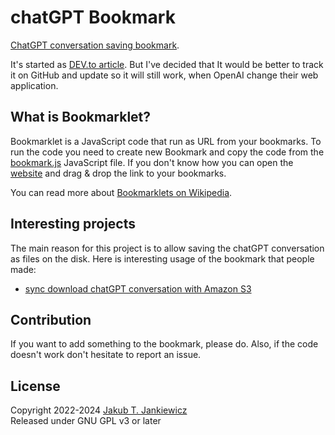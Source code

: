 # chatGPT Bookmark
[ChatGPT conversation saving bookmark](https://github.com/jcubic/chat-gpt).

It's started as [DEV.to article](https://dev.to/jcubic/save-chatgpt-as-html-file-dhh).
But I've decided that It would be better to track it on GitHub and update so it will still work,
when OpenAI change their web application.

## What is Bookmarklet?
Bookmarklet is a JavaScript code that run as URL from your bookmarks. To run the code you need to
create new Bookmark and copy the code from the
[bookmark.js](https://github.com/jcubic/chat-gpt/blob/master/bookmark.js) JavaScript file. If you
don't know how you can open the [website](https://jcubic.github.io/chat-gpt/) and drag & drop the
link to your bookmarks.

You can read more about [Bookmarklets on Wikipedia](https://en.wikipedia.org/wiki/Bookmarklet).

## Interesting projects
The main reason for this project is to allow saving the chatGPT conversation as files on the disk.
Here is interesting usage of the bookmark that people made:

* [sync download chatGPT conversation with Amazon S3](http://scripting.com/2023/03/08/153909.html)

## Contribution
If you want to add something to the bookmark, please do. Also, if the code doesn't work don't
hesitate to report an issue.

## License
Copyright 2022-2024 [Jakub T. Jankiewicz](https://jakub.jankiewicz.org/)<br/>
Released under GNU GPL v3 or later
